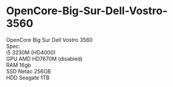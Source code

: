 # OpenCore-Big-Sur-Dell-Vostro-3560
OpenCore Big Sur Dell Vostro 3560<br>
Spec:<br>
i5 3230M (HD4000)<br>
GPU AMD HD7670M (disabled)<br>
RAM 16gb<br>
SSD Netac 256GB<br>
HDD Seagate 1TB<br>
